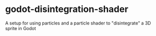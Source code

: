 # godot-disintegration-shader
A setup for using particles and a particle shader to "disintegrate" a 3D sprite in Godot
